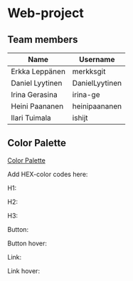 ﻿# Web-project

## Team members

| Name            | Username       |
| --------------- | -------------- |
| Erkka Leppänen  | merkksgit      |
| Daniel Lyytinen | DanielLyytinen |
| Irina Gerasina  | irina-ge       |
| Heini Paananen  | heinipaananen  |
| Ilari Tuimala   | ishijt         |

## Color Palette

[Color Palette](https://coolors.co/palette/8ecae6-219ebc-023047-ffb703-fb8500)

Add HEX-color codes here:

H1:

H2:

H3:

Button:

Button hover:

Link:

Link hover:

